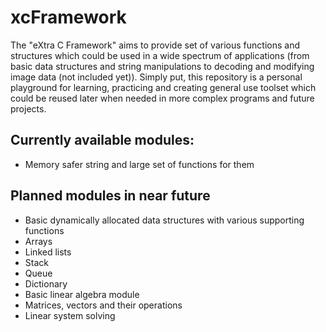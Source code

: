 # xcFramework
The "eXtra C Framework" aims to provide set of various functions and structures which could be used in a wide spectrum of applications (from basic data structures and string manipulations to decoding and modifying image data (not included yet)).
Simply put, this repository is a personal playground for learning, practicing and creating general use toolset which could be reused later when needed in more complex programs and future projects.

## Currently available modules:
- Memory safer string and large set of functions for them

## Planned modules in near future
- Basic dynamically allocated data structures with various supporting functions
 - Arrays
 - Linked lists
 - Stack
 - Queue
 - Dictionary
- Basic linear algebra module
 - Matrices, vectors and their operations
 - Linear system solving
